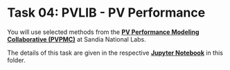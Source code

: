 # Task 04: PVLIB - PV Performance 

You will use selected methods from the [**PV Performance Modeling Collaborative (PVPMC)**](https://pvpmc.sandia.gov/) at Sandia National Labs.

The details of this task are given in the respective [**Jupyter Notebook**](Task03_PV.ipynb) in this folder.

